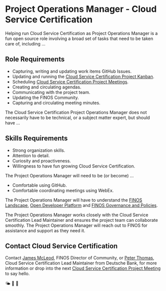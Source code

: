 # Project Operations Manager - Cloud Service Certification 
Helping run Cloud Service Certification as Project Operations Manager is a fun open source role involving a broad set of tasks that need to be taken care of, including ... 

## Role Requirements

- Capturing, writing and updating work items GitHub Issues.
- Updating and running the [Cloud Service Certification Project Kanban](https://github.com/orgs/finos/projects/1).
- Scheduling [Cloud Service Certification Project Meetings](https://github.com/finos/cloud-service-certification/issues?q=label%3Ameeting+).
- Creating and circulating agendas. 
- Communicating with the project team.
- Updating the FINOS Community.
- Capturing and circulating meeting minutes. 

The Cloud Service Certification Project Operations Manager does not necessarily have to be technical, or a subject matter expert, but should have ...

## Skills Requirements

- Strong organization skills.
- Attention to detail.
- Curiosity and proactiveness.
- Willingness to have fun growing Cloud Service Certification.

The Project Operations Manager will need to be (or become) ... 

- Comfortable using GitHub.
- Comfortable coordinating meetings using WebEx. 

The Project Operations Manager will have to understand the [FINOS Landscape](https://landscape.finos.org), [Open Developer Platform](https://github.com/finos/open-developer-platform) and [FINOS Governance and Policies](https://github.com/finos/community/tree/master/governance). 

The Project Operations Manager works closely with the Cloud Service Certification Lead Maintainer and ensures the project team can collaborate smoothly. The Project Operations Manager will reach out to FINOS for assistance and support as they need it.

## Contact Cloud Service Certification

Contact [James McLeod](james@finos.org), FINOS Director of Community, or  [Peter Thomas](peter.thomas@db.com), Cloud Service Certification Lead Maintainer from Deutsche Bank, for more information or drop into the next [Cloud Service Certification Project Meeting](https://github.com/finos/cloud-service-certification/issues?q=label%3Ameeting+) to say hello.

🌤 🚀 🤖